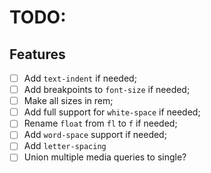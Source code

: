 # TODO:
## Features
- [ ] Add `text-indent` if needed;
- [ ] Add breakpoints to `font-size` if needed;
- [ ] Make all sizes in rem;
- [ ] Add full support for `white-space` if needed;
- [ ] Rename `float` from `fl` to `f` if needed;
- [ ] Add `word-space` support if needed;
- [ ] Add `letter-spacing`
- [ ] Union multiple media queries to single?